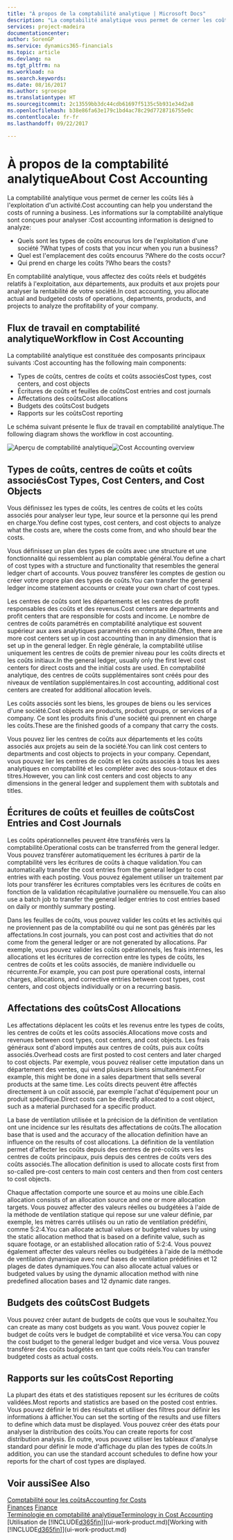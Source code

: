 ```yaml
---
title: "À propos de la comptabilité analytique | Microsoft Docs"
description: "La comptabilité analytique vous permet de cerner les coûts liés à l'exploitation d'un activié."
services: project-madeira
documentationcenter: 
author: SorenGP
ms.service: dynamics365-financials
ms.topic: article
ms.devlang: na
ms.tgt_pltfrm: na
ms.workload: na
ms.search.keywords: 
ms.date: 08/16/2017
ms.author: sgroespe
ms.translationtype: HT
ms.sourcegitcommit: 2c13559bb3dc44cdb61697f5135c5b931e34d2a8
ms.openlocfilehash: b38e86fa63e179c1bd4ac78c29d7728716755e0c
ms.contentlocale: fr-fr
ms.lasthandoff: 09/22/2017

---
```

# <a name="about-cost-accounting"></a><span data-ttu-id="449b3-103">À propos de la comptabilité analytique</span><span class="sxs-lookup"><span data-stu-id="449b3-103">About Cost Accounting</span></span>
<span data-ttu-id="449b3-104">La comptabilité analytique vous permet de cerner les coûts liés à l'exploitation d'un activité.</span><span class="sxs-lookup"><span data-stu-id="449b3-104">Cost accounting can help you understand the costs of running a business.</span></span> <span data-ttu-id="449b3-105">Les informations sur la comptabilité analytique sont conçues pour analyser :</span><span class="sxs-lookup"><span data-stu-id="449b3-105">Cost accounting information is designed to analyze:</span></span>  

-   <span data-ttu-id="449b3-106">Quels sont les types de coûts encourus lors de l'exploitation d'une société ?</span><span class="sxs-lookup"><span data-stu-id="449b3-106">What types of costs that you incur when you run a business?</span></span>  
-   <span data-ttu-id="449b3-107">Quel est l'emplacement des coûts encourus ?</span><span class="sxs-lookup"><span data-stu-id="449b3-107">Where do the costs occur?</span></span>  
-   <span data-ttu-id="449b3-108">Qui prend en charge les coûts ?</span><span class="sxs-lookup"><span data-stu-id="449b3-108">Who bears the costs?</span></span>  

<span data-ttu-id="449b3-109">En comptabilité analytique, vous affectez des coûts réels et budgétés relatifs à l'exploitation, aux départements, aux produits et aux projets pour analyser la rentabilité de votre société.</span><span class="sxs-lookup"><span data-stu-id="449b3-109">In cost accounting, you allocate actual and budgeted costs of operations, departments, products, and projects to analyze the profitability of your company.</span></span>  

## <a name="workflow-in-cost-accounting"></a><span data-ttu-id="449b3-110">Flux de travail en comptabilité analytique</span><span class="sxs-lookup"><span data-stu-id="449b3-110">Workflow in Cost Accounting</span></span>  
<span data-ttu-id="449b3-111">La comptabilité analytique est constituée des composants principaux suivants :</span><span class="sxs-lookup"><span data-stu-id="449b3-111">Cost accounting has the following main components:</span></span>  

-   <span data-ttu-id="449b3-112">Types de coûts, centres de coûts et coûts associés</span><span class="sxs-lookup"><span data-stu-id="449b3-112">Cost types, cost centers, and cost objects</span></span>  
-   <span data-ttu-id="449b3-113">Écritures de coûts et feuilles de coûts</span><span class="sxs-lookup"><span data-stu-id="449b3-113">Cost entries and cost journals</span></span>  
-   <span data-ttu-id="449b3-114">Affectations des coûts</span><span class="sxs-lookup"><span data-stu-id="449b3-114">Cost allocations</span></span>  
-   <span data-ttu-id="449b3-115">Budgets des coûts</span><span class="sxs-lookup"><span data-stu-id="449b3-115">Cost budgets</span></span>
-   <span data-ttu-id="449b3-116">Rapports sur les coûts</span><span class="sxs-lookup"><span data-stu-id="449b3-116">Cost reporting</span></span>  

<span data-ttu-id="449b3-117">Le schéma suivant présente le flux de travail en comptabilité analytique.</span><span class="sxs-lookup"><span data-stu-id="449b3-117">The following diagram shows the workflow in cost accounting.</span></span>  

<span data-ttu-id="449b3-118">![Aperçu de comptabilité analytique](media/costaccountingoverview.png "CostAccountingOverview")</span><span class="sxs-lookup"><span data-stu-id="449b3-118">![Cost Accounting overview](media/costaccountingoverview.png "CostAccountingOverview")</span></span>  

## <a name="cost-types-cost-centers-and-cost-objects"></a><span data-ttu-id="449b3-119">Types de coûts, centres de coûts et coûts associés</span><span class="sxs-lookup"><span data-stu-id="449b3-119">Cost Types, Cost Centers, and Cost Objects</span></span>  
<span data-ttu-id="449b3-120">Vous définissez les types de coûts, les centres de coûts et les coûts associés pour analyser leur type, leur source et la personne qui les prend en charge.</span><span class="sxs-lookup"><span data-stu-id="449b3-120">You define cost types, cost centers, and cost objects to analyze what the costs are, where the costs come from, and who should bear the costs.</span></span>  

<span data-ttu-id="449b3-121">Vous définissez un plan des types de coûts avec une structure et une fonctionnalité qui ressemblent au plan comptable général.</span><span class="sxs-lookup"><span data-stu-id="449b3-121">You define a chart of cost types with a structure and functionality that resembles the general ledger chart of accounts.</span></span> <span data-ttu-id="449b3-122">Vous pouvez transférer les comptes de gestion ou créer votre propre plan des types de coûts.</span><span class="sxs-lookup"><span data-stu-id="449b3-122">You can transfer the general ledger income statement accounts or create your own chart of cost types.</span></span>  

<span data-ttu-id="449b3-123">Les centres de coûts sont les départements et les centres de profit responsables des coûts et des revenus.</span><span class="sxs-lookup"><span data-stu-id="449b3-123">Cost centers are departments and profit centers that are responsible for costs and income.</span></span> <span data-ttu-id="449b3-124">Le nombre de centres de coûts paramétrés en comptabilité analytique est souvent supérieur aux axes analytiques paramétrés en comptabilité.</span><span class="sxs-lookup"><span data-stu-id="449b3-124">Often, there are more cost centers set up in cost accounting than in any dimension that is set up in the general ledger.</span></span> <span data-ttu-id="449b3-125">En règle générale, la comptabilité utilise uniquement les centres de coûts de premier niveau pour les coûts directs et les coûts initiaux.</span><span class="sxs-lookup"><span data-stu-id="449b3-125">In the general ledger, usually only the first level cost centers for direct costs and the initial costs are used.</span></span> <span data-ttu-id="449b3-126">En comptabilité analytique, des centres de coûts supplémentaires sont créés pour des niveaux de ventilation supplémentaires.</span><span class="sxs-lookup"><span data-stu-id="449b3-126">In cost accounting, additional cost centers are created for additional allocation levels.</span></span>  

<span data-ttu-id="449b3-127">Les coûts associés sont les biens, les groupes de biens ou les services d'une société.</span><span class="sxs-lookup"><span data-stu-id="449b3-127">Cost objects are products, product groups, or services of a company.</span></span> <span data-ttu-id="449b3-128">Ce sont les produits finis d'une société qui prennent en charge les coûts.</span><span class="sxs-lookup"><span data-stu-id="449b3-128">These are the finished goods of a company that carry the costs.</span></span>  

<span data-ttu-id="449b3-129">Vous pouvez lier les centres de coûts aux départements et les coûts associés aux projets au sein de la société.</span><span class="sxs-lookup"><span data-stu-id="449b3-129">You can link cost centers to departments and cost objects to projects in your company.</span></span> <span data-ttu-id="449b3-130">Cependant, vous pouvez lier les centres de coûts et les coûts associés à tous les axes analytiques en comptabilité et les compléter avec des sous-totaux et des titres.</span><span class="sxs-lookup"><span data-stu-id="449b3-130">However, you can link cost centers and cost objects to any dimensions in the general ledger and supplement them with subtotals and titles.</span></span>  

## <a name="cost-entries-and-cost-journals"></a><span data-ttu-id="449b3-131">Écritures de coûts et feuilles de coûts</span><span class="sxs-lookup"><span data-stu-id="449b3-131">Cost Entries and Cost Journals</span></span>  
<span data-ttu-id="449b3-132">Les coûts opérationnelles peuvent être transférés vers la comptabilité.</span><span class="sxs-lookup"><span data-stu-id="449b3-132">Operational costs can be transferred from the general ledger.</span></span> <span data-ttu-id="449b3-133">Vous pouvez transférer automatiquement les écritures à partir de la comptabilité vers les écritures de coûts à chaque validation.</span><span class="sxs-lookup"><span data-stu-id="449b3-133">You can automatically transfer the cost entries from the general ledger to cost entries with each posting.</span></span> <span data-ttu-id="449b3-134">Vous pouvez également utiliser un traitement par lots pour transférer les écritures comptables vers les écritures de coûts en fonction de la validation récapitulative journalière ou mensuelle.</span><span class="sxs-lookup"><span data-stu-id="449b3-134">You can also use a batch job to transfer the general ledger entries to cost entries based on daily or monthly summary posting.</span></span>  

<span data-ttu-id="449b3-135">Dans les feuilles de coûts, vous pouvez valider les coûts et les activités qui ne proviennent pas de la comptabilité ou qui ne sont pas générés par les affectations.</span><span class="sxs-lookup"><span data-stu-id="449b3-135">In cost journals, you can post cost and activities that do not come from the general ledger or are not generated by allocations.</span></span> <span data-ttu-id="449b3-136">Par exemple, vous pouvez valider les coûts opérationnels, les frais internes, les allocations et les écritures de correction entre les types de coûts, les centres de coûts et les coûts associés, de manière individuelle ou récurrente.</span><span class="sxs-lookup"><span data-stu-id="449b3-136">For example, you can post pure operational costs, internal charges, allocations, and corrective entries between cost types, cost centers, and cost objects individually or on a recurring basis.</span></span>  

## <a name="cost-allocations"></a><span data-ttu-id="449b3-137">Affectations des coûts</span><span class="sxs-lookup"><span data-stu-id="449b3-137">Cost Allocations</span></span>  
<span data-ttu-id="449b3-138">Les affectations déplacent les coûts et les revenus entre les types de coûts, les centres de coûts et les coûts associés.</span><span class="sxs-lookup"><span data-stu-id="449b3-138">Allocations move costs and revenues between cost types, cost centers, and cost objects.</span></span> <span data-ttu-id="449b3-139">Les frais généraux sont d'abord imputés aux centres de coûts, puis aux coûts associés.</span><span class="sxs-lookup"><span data-stu-id="449b3-139">Overhead costs are first posted to cost centers and later charged to cost objects.</span></span> <span data-ttu-id="449b3-140">Par exemple, vous pouvez réaliser cette imputation dans un département des ventes, qui vend plusieurs biens simultanément.</span><span class="sxs-lookup"><span data-stu-id="449b3-140">For example, this might be done in a sales department that sells several products at the same time.</span></span> <span data-ttu-id="449b3-141">Les coûts directs peuvent être affectés directement à un coût associé, par exemple l'achat d'équipement pour un produit spécifique.</span><span class="sxs-lookup"><span data-stu-id="449b3-141">Direct costs can be directly allocated to a cost object, such as a material purchased for a specific product.</span></span>  

<span data-ttu-id="449b3-142">La base de ventilation utilisée et la précision de la définition de ventilation ont une incidence sur les résultats des affectations de coûts.</span><span class="sxs-lookup"><span data-stu-id="449b3-142">The allocation base that is used and the accuracy of the allocation definition have an influence on the results of cost allocations.</span></span> <span data-ttu-id="449b3-143">La définition de la ventilation permet d'affecter les coûts depuis des centres de pré-coûts vers les centres de coûts principaux, puis depuis des centres de coûts vers des coûts associés.</span><span class="sxs-lookup"><span data-stu-id="449b3-143">The allocation definition is used to allocate costs first from so-called pre-cost centers to main cost centers and then from cost centers to cost objects.</span></span>  

<span data-ttu-id="449b3-144">Chaque affectation comporte une source et au moins une cible.</span><span class="sxs-lookup"><span data-stu-id="449b3-144">Each allocation consists of an allocation source and one or more allocation targets.</span></span> <span data-ttu-id="449b3-145">Vous pouvez affecter des valeurs réelles ou budgétées à l'aide de la méthode de ventilation statique qui repose sur une valeur définie, par exemple, les mètres carrés utilisés ou un ratio de ventilation prédéfini, comme 5:2:4.</span><span class="sxs-lookup"><span data-stu-id="449b3-145">You can allocate actual values or budgeted values by using the static allocation method that is based on a definite value, such as square footage, or an established allocation ratio of 5:2:4.</span></span> <span data-ttu-id="449b3-146">Vous pouvez également affecter des valeurs réelles ou budgétées à l'aide de la méthode de ventilation dynamique avec neuf bases de ventilation prédéfinies et 12 plages de dates dynamiques.</span><span class="sxs-lookup"><span data-stu-id="449b3-146">You can also allocate actual values or budgeted values by using the dynamic allocation method with nine predefined allocation bases and 12 dynamic date ranges.</span></span>  

## <a name="cost-budgets"></a><span data-ttu-id="449b3-147">Budgets des coûts</span><span class="sxs-lookup"><span data-stu-id="449b3-147">Cost Budgets</span></span>  
<span data-ttu-id="449b3-148">Vous pouvez créer autant de budgets de coûts que vous le souhaitez.</span><span class="sxs-lookup"><span data-stu-id="449b3-148">You can create as many cost budgets as you want.</span></span> <span data-ttu-id="449b3-149">Vous pouvez copier le budget de coûts vers le budget de comptabilité et vice versa.</span><span class="sxs-lookup"><span data-stu-id="449b3-149">You can copy the cost budget to the general ledger budget and vice versa.</span></span> <span data-ttu-id="449b3-150">Vous pouvez transférer des coûts budgétés en tant que coûts réels.</span><span class="sxs-lookup"><span data-stu-id="449b3-150">You can transfer budgeted costs as actual costs.</span></span>  

## <a name="cost-reporting"></a><span data-ttu-id="449b3-151">Rapports sur les coûts</span><span class="sxs-lookup"><span data-stu-id="449b3-151">Cost Reporting</span></span>  
<span data-ttu-id="449b3-152">La plupart des états et des statistiques reposent sur les écritures de coûts validées.</span><span class="sxs-lookup"><span data-stu-id="449b3-152">Most reports and statistics are based on the posted cost entries.</span></span> <span data-ttu-id="449b3-153">Vous pouvez définir le tri des résultats et utiliser des filtres pour définir les informations à afficher.</span><span class="sxs-lookup"><span data-stu-id="449b3-153">You can set the sorting of the results and use filters to define which data must be displayed.</span></span> <span data-ttu-id="449b3-154">Vous pouvez créer des états pour analyser la distribution des coûts.</span><span class="sxs-lookup"><span data-stu-id="449b3-154">You can create reports for cost distribution analysis.</span></span> <span data-ttu-id="449b3-155">En outre, vous pouvez utiliser les tableaux d'analyse standard pour définir le mode d'affichage du plan des types de coûts.</span><span class="sxs-lookup"><span data-stu-id="449b3-155">In addition, you can use the standard account schedules to define how your reports for the chart of cost types are displayed.</span></span>  

## <a name="see-also"></a><span data-ttu-id="449b3-156">Voir aussi</span><span class="sxs-lookup"><span data-stu-id="449b3-156">See Also</span></span>  
 [<span data-ttu-id="449b3-157">Comptabilité pour les coûts</span><span class="sxs-lookup"><span data-stu-id="449b3-157">Accounting for Costs</span></span>](finance-manage-cost-accounting.md)  
 <span data-ttu-id="449b3-158">[Finances](finance.md) </span><span class="sxs-lookup"><span data-stu-id="449b3-158">[Finance](finance.md) </span></span>  
 [<span data-ttu-id="449b3-159">Terminologie en comptabilité analytique</span><span class="sxs-lookup"><span data-stu-id="449b3-159">Terminology in Cost Accounting</span></span>](finance-terminology-in-cost-accounting.md)  
 <span data-ttu-id="449b3-160">[Utilisation de [!INCLUDE[d365fin](includes/d365fin_md.md)]](ui-work-product.md)</span><span class="sxs-lookup"><span data-stu-id="449b3-160">[Working with [!INCLUDE[d365fin](includes/d365fin_md.md)]](ui-work-product.md)</span></span>

